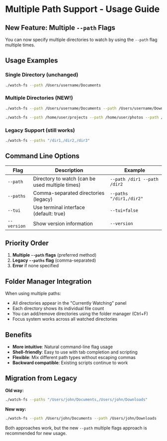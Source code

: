# Multiple Path Support - Usage Guide

## New Feature: Multiple `--path` Flags

You can now specify multiple directories to watch by using the `--path` flag multiple times.

## Usage Examples

### Single Directory (unchanged)
```bash
./watch-fs --path /Users/username/Documents
```

### Multiple Directories (NEW!)
```bash
./watch-fs --path /Users/username/Documents --path /Users/username/Downloads
```

```bash
./watch-fs --path /home/user/projects --path /home/user/photos --path /home/user/music
```

### Legacy Support (still works)
```bash
./watch-fs --paths "/dir1,/dir2,/dir3"
```

## Command Line Options

| Flag | Description | Example |
|------|-------------|---------|
| `--path` | Directory to watch (can be used multiple times) | `--path /dir1 --path /dir2` |
| `--paths` | Comma-separated directories (legacy) | `--paths "/dir1,/dir2"` |
| `--tui` | Use terminal interface (default: true) | `--tui=false` |
| `--version` | Show version information | `--version` |

## Priority Order

1. **Multiple `--path` flags** (preferred method)
2. **Legacy `--paths` flag** (comma-separated)
3. **Error** if none specified

## Folder Manager Integration

When using multiple paths:
- All directories appear in the "Currently Watching" panel
- Each directory shows its individual file count
- You can add/remove directories using the folder manager (Ctrl+F)
- Focus system works across all watched directories

## Benefits

- **More intuitive**: Natural command-line flag usage
- **Shell-friendly**: Easy to use with tab completion and scripting  
- **Flexible**: Mix different path types without escaping commas
- **Backward compatible**: Existing scripts continue to work

## Migration from Legacy

**Old way:**
```bash
./watch-fs --paths "/Users/john/Documents,/Users/john/Downloads"
```

**New way:**  
```bash
./watch-fs --path /Users/john/Documents --path /Users/john/Downloads
```

Both approaches work, but the new `--path` multiple flags approach is recommended for new usage.